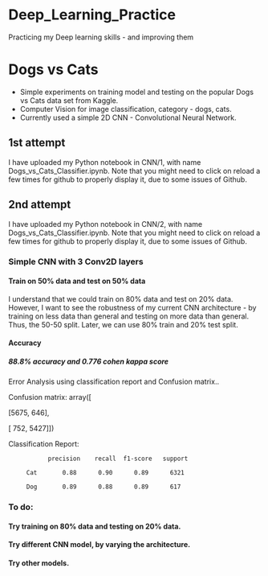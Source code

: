 # Deep_Learning_Practice
Practicing my Deep learning skills - and improving them

# Dogs vs Cats
- Simple experiments on training model and testing on the popular Dogs vs Cats data set from Kaggle. 
- Computer Vision for image classification, category - dogs, cats.
- Currently used a simple 2D CNN - Convolutional Neural Network.

## 1st attempt
I have uploaded my Python notebook in CNN/1, with name Dogs_vs_Cats_Classifier.ipynb. Note that you might need to click on reload a few times for github to properly display it, due to some issues of Github.
## 2nd attempt
I have uploaded my Python notebook in CNN/2, with name Dogs_vs_Cats_Classifier.ipynb. Note that you might need to click on reload a few times for github to properly display it, due to some issues of Github.

### Simple CNN with 3 Conv2D layers
#### Train on 50% data and test on 50% data
I understand that we could train on 80% data and test on 20% data. However, I want to see the robustness of my current CNN architecture - by training on less data than general and testing on more data than general. Thus, the 50-50 split. Later, we can use 80% train and 20% test split.
#### Accuracy 
##### 88.8% accuracy and 0.776 cohen kappa score
Error Analysis using classification report and Confusion matrix..

Confusion matrix:
array([

[5675,  646],
       
[ 752, 5427]])

Classification Report:
               
               precision    recall  f1-score   support

         Cat       0.88      0.90      0.89      6321
         
         Dog       0.89      0.88      0.89      617
### To do:

#### Try training on 80% data and testing on 20% data.
#### Try different CNN model, by varying the architecture.
#### Try other models.

